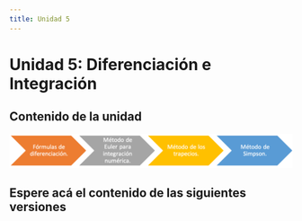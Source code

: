 ```yaml
---
title: Unidad 5
---
```

# Unidad 5: Diferenciación e Integración

## Contenido de la unidad

<img src="https://github.com/BioAITeamLearning/Metodos_2023_03_UAM/blob/main/images/contenidoU5.png?raw=true"/>

## Espere acá el contenido de las siguientes versiones